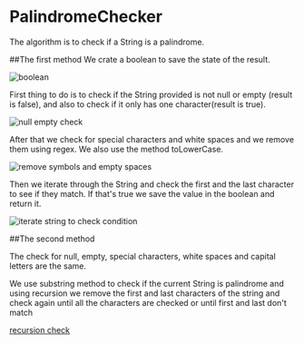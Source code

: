 # PalindromeChecker
The algorithm is to check if a String is a palindrome.

##The first method
We crate a boolean to save the state of the result.

![boolean](https://user-images.githubusercontent.com/58257066/203944183-75021309-47ef-4994-9100-b7cd2479b0b4.JPG)

First thing to do is to check if the String provided is not null or empty (result is false), and also to check if it only has one character(result is true).

![null empty check](https://user-images.githubusercontent.com/58257066/203944219-27cb5ca0-643b-4923-a493-cd32b5691b1d.JPG)

After that we check for special characters and white spaces and we remove them using regex. We also use the method toLowerCase.

![remove symbols and empty spaces](https://user-images.githubusercontent.com/58257066/203944247-faf33e04-9b0c-4abe-bd61-91e889ac3522.JPG)


Then we iterate through the String and check the first and the last character to see if they match.
If that's true we save the value in the boolean and return it.

![iterate string to check condition](https://user-images.githubusercontent.com/58257066/203944297-67a9ff81-c7b0-4f32-ad5e-3e4caf676acc.JPG)

##The second method

The check for null, empty, special characters, white spaces and capital letters are the same.

We use substring method to check if the current String is palindrome and using recursion we remove the first and last characters of the string and check again until all the characters are checked or until first and last don't match

[recursion check](https://user-images.githubusercontent.com/58257066/203945440-20db818f-5a09-4700-b320-dd015feafdcf.JPG)
